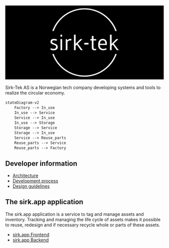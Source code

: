 
  ![Sirk-Tek logo](profile/img/logo-white.png)

Sirk-Tek AS is a Norwegian tech company developing systems and tools to realize
the circular economy.

```mermaid
stateDiagram-v2
    Factory --> In_use
    In_use --> Service
    Service --> In_use
    In_use --> Storage
    Storage --> Service
    Storage --> In_use
    Service --> Reuse_parts
    Reuse_parts --> Service
    Reuse_parts --> Factory
```

## Developer information

- [Architecture](https://github.com/sirktek/sirk-tek-documentation/architecture)
- [Development process](https://github.com/sirktek/sirk-tek-documentation/devops)
- [Design guidelines](https://github.com/sirktek/sirk-tek-design)


## The sirk.app application

The sirk.app application is a service to tag and manage assets and inventory.
Tracking and managing the life cycle of assets  makes it possible to reuse, redesign
and if necessary recycle whole or parts of these assets.

- [sirk.app Frontend](https://github.com/sirktek/sirk-app-frontend)
- [sirk.app Backend](https://github.com/sirktek/sirk-app-backend)
